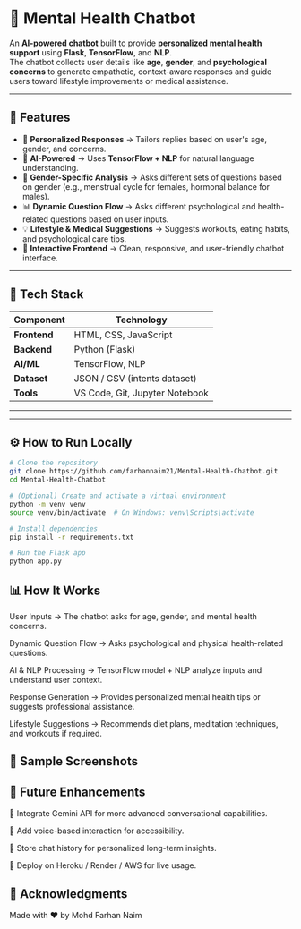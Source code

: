 # 🧠 Mental Health Chatbot

An **AI-powered chatbot** built to provide **personalized mental health support** using **Flask**, **TensorFlow**, and **NLP**.  
The chatbot collects user details like **age**, **gender**, and **psychological concerns** to generate empathetic, context-aware responses and guide users toward lifestyle improvements or medical assistance.

---

## 🚀 Features

- 🧩 **Personalized Responses** → Tailors replies based on user's age, gender, and concerns.
- 🧠 **AI-Powered** → Uses **TensorFlow + NLP** for natural language understanding.
- 🧍 **Gender-Specific Analysis** → Asks different sets of questions based on gender (e.g., menstrual cycle for females, hormonal balance for males).
- 📊 **Dynamic Question Flow** → Asks different psychological and health-related questions based on user inputs.
- 💡 **Lifestyle & Medical Suggestions** → Suggests workouts, eating habits, and psychological care tips.
- 🎨 **Interactive Frontend** → Clean, responsive, and user-friendly chatbot interface.

---

## 🎯 Tech Stack

| **Component** | **Technology** |
|--------------|----------------|
| **Frontend** | HTML, CSS, JavaScript |
| **Backend**  | Python (Flask) |
| **AI/ML**    | TensorFlow, NLP |
| **Dataset**  | JSON / CSV (intents dataset) |
| **Tools**    | VS Code, Git, Jupyter Notebook |

---

---

## ⚙️ How to Run Locally

```bash
# Clone the repository
git clone https://github.com/farhannaim21/Mental-Health-Chatbot.git
cd Mental-Health-Chatbot

# (Optional) Create and activate a virtual environment
python -m venv venv
source venv/bin/activate  # On Windows: venv\Scripts\activate

# Install dependencies
pip install -r requirements.txt

# Run the Flask app
python app.py
```
## 📊 How It Works

User Inputs → The chatbot asks for age, gender, and mental health concerns.

Dynamic Question Flow → Asks psychological and physical health-related questions.

AI & NLP Processing → TensorFlow model + NLP analyze inputs and understand user context.

Response Generation → Provides personalized mental health tips or suggests professional assistance.

Lifestyle Suggestions → Recommends diet plans, meditation techniques, and workouts if required.

## 📸 Sample Screenshots

## 🔮 Future Enhancements

🔹 Integrate Gemini API for more advanced conversational capabilities.

🔹 Add voice-based interaction for accessibility.

🔹 Store chat history for personalized long-term insights.

🔹 Deploy on Heroku / Render / AWS for live usage.

## 🙌 Acknowledgments

Made with ❤️ by Mohd Farhan Naim

